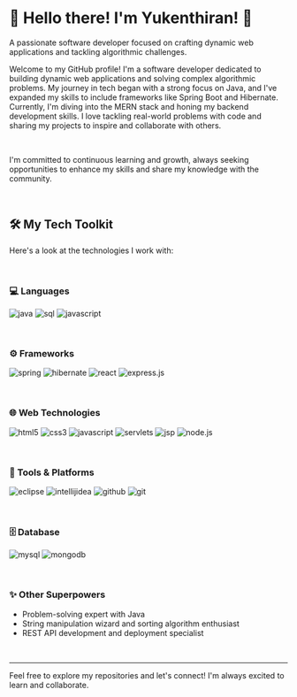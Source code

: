 # 👋 Hello there! I'm Yukenthiran! 👋

<p>
  A passionate software developer focused on crafting dynamic web applications and tackling algorithmic challenges.
</p>

Welcome to my GitHub profile! I'm a software developer dedicated to building dynamic web applications and solving complex algorithmic problems. My journey in tech began with a strong focus on Java, and I've expanded my skills to include frameworks like Spring Boot and Hibernate. Currently, I'm diving into the MERN stack and honing my backend development skills. I love tackling real-world problems with code and sharing my projects to inspire and collaborate with others.

<br>

I'm committed to continuous learning and growth, always seeking opportunities to enhance my skills and share my knowledge with the community.

<br>

## 🛠️ My Tech Toolkit

Here's a look at the technologies I work with:

<br>

### 💻 Languages

<p align="left">
    <img src="https://img.shields.io/badge/java-%23ED8B00.svg?style=for-the-badge&logo=openjdk&logoColor=white" alt="java"/>
    <img src="https://img.shields.io/badge/sql-%23007396.svg?style=for-the-badge&logo=sql&logoColor=white" alt="sql"/>
     <img src="https://img.shields.io/badge/javascript-%23323330.svg?style=for-the-badge&logo=javascript&logoColor=%23F7DF1E" alt="javascript"/>
</p>

<br>

### ⚙️ Frameworks

<p align="left">
     <img src="https://img.shields.io/badge/spring-%236DB33F.svg?style=for-the-badge&logo=spring&logoColor=white" alt="spring"/>
    <img src="https://img.shields.io/badge/hibernate-59666C?style=for-the-badge&logo=Hibernate&logoColor=white" alt="hibernate"/>
    <img src="https://img.shields.io/badge/react-%2320232a.svg?style=for-the-badge&logo=react&logoColor=%2361DAFB" alt="react"/>
    <img src="https://img.shields.io/badge/express.js-%23404d59.svg?style=for-the-badge&logo=express&logoColor=%2361DAFB" alt="express.js"/>
</p>

<br>

### 🌐 Web Technologies

<p align="left">
    <img src="https://img.shields.io/badge/html5-%23E34F26.svg?style=for-the-badge&logo=html5&logoColor=white" alt="html5"/>
    <img src="https://img.shields.io/badge/css3-%231572B6.svg?style=for-the-badge&logo=css3&logoColor=white" alt="css3"/>
    <img src="https://img.shields.io/badge/javascript-%23323330.svg?style=for-the-badge&logo=javascript&logoColor=%23F7DF1E" alt="javascript"/>
    <img src="https://img.shields.io/badge/Servlets-%230073e6.svg?style=for-the-badge&logo=apache&logoColor=white" alt="servlets"/>
    <img src="https://img.shields.io/badge/jsp-%230073e6.svg?style=for-the-badge&logo=apache&logoColor=white" alt="jsp"/>
    <img src="https://img.shields.io/badge/node.js-%2343853D.svg?style=for-the-badge&logo=node.js&logoColor=white" alt="node.js"/>
</p>

<br>


### 🧰 Tools & Platforms

<p align="left">
    <img src="https://img.shields.io/badge/eclipse-2C2255?style=for-the-badge&logo=eclipse&logoColor=white" alt="eclipse"/>
    <img src="https://img.shields.io/badge/intellijidea-000000?style=for-the-badge&logo=intellijidea&logoColor=white" alt="intellijidea"/>
     <img src="https://img.shields.io/badge/github-%23121011.svg?style=for-the-badge&logo=github&logoColor=white" alt="github"/>
   <img src="https://img.shields.io/badge/git-%23F05033.svg?style=for-the-badge&logo=git&logoColor=white" alt="git"/>
</p>


<br>

### 🗄️ Database

<p align="left">
    <img src="https://img.shields.io/badge/mysql-%2300f.svg?style=for-the-badge&logo=mysql&logoColor=white" alt="mysql"/>
    <img src="https://img.shields.io/badge/mongodb-%234ea94b.svg?style=for-the-badge&logo=mongodb&logoColor=white" alt="mongodb"/>
</p>

<br>


### ✨ Other Superpowers

- Problem-solving expert with Java
- String manipulation wizard and sorting algorithm enthusiast
- REST API development and deployment specialist

<br>

---

Feel free to explore my repositories and let's connect! I'm always excited to learn and collaborate.
